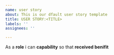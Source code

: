 ```yaml
---
name: user story
about: This is our dfault user story template
title: USER STORY:<TITLE>
labels: ''
assignees: ''

---
```


As a **role**  i can **capability** so that **received benifit**
